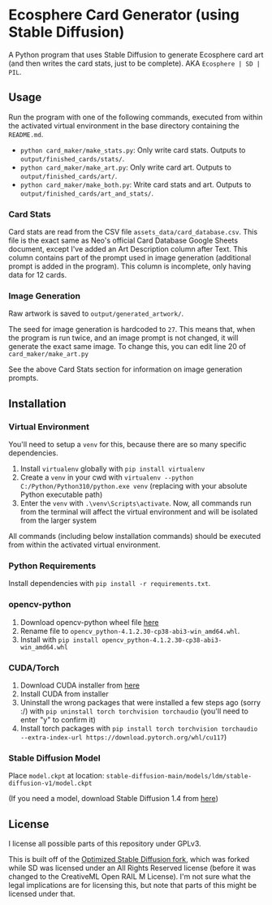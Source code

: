 # Ecosphere Card Generator (using Stable Diffusion)

A Python program that uses Stable Diffusion to generate Ecosphere card art (and then writes the card stats, just to be
complete). AKA `Ecosphere | SD | PIL`.

## Usage

Run the program with one of the following commands, executed from within the activated virtual environment in the base
directory containing the `README.md`.

- `python card_maker/make_stats.py`: Only write card stats. Outputs to `output/finished_cards/stats/`.
- `python card_maker/make_art.py`: Only write card art. Outputs to `output/finished_cards/art/`.
- `python card_maker/make_both.py`: Write card stats and art. Outputs to `output/finished_cards/art_and_stats/`.

### Card Stats

Card stats are read from the CSV file `assets_data/card_database.csv`. This file is the exact same as Neo's official
Card Database Google Sheets document, except I've added an Art Description column after Text. This column contains part
of the prompt used in image generation (additional prompt is added in the program). This column is incomplete, only
having data for 12 cards.

### Image Generation

Raw artwork is saved to `output/generated_artwork/`.

The seed for image generation is hardcoded to `27`. This means that, when the program is run twice, and an image prompt
is not changed, it will generate the exact same image. To change this, you can edit line 20 of `card_maker/make_art.py`

See the above Card Stats section for information on image generation prompts.

## Installation

### Virtual Environment

You'll need to setup a `venv` for this, because there are so many specific dependencies.

1. Install `virtualenv` globally with `pip install virtualenv`
2. Create a `venv` in your cwd with `virtualenv --python C:/Python/Python310/python.exe venv` (replacing with your
   absolute Python executable path)
3. Enter the `venv` with `.\venv\Scripts\activate`. Now, all commands run from the terminal will affect the virtual
   environment and will be isolated from the larger system

All commands (including below installation commands) should be executed from within the activated virtual environment.

### Python Requirements

Install dependencies with `pip install -r requirements.txt`.

### opencv-python

1. Download opencv-python wheel
   file [here](https://files.pythonhosted.org/packages/70/98/b7143877dc53467deea6ba74f9161794db5f23698a6dbded5a9718f89d9c/opencv_python-4.1.2.30-cp38-cp38-win_amd64.whl)
2. Rename file to `opencv_python-4.1.2.30-cp38-abi3-win_amd64.whl`.
3. Install with `pip install opencv_python-4.1.2.30-cp38-abi3-win_amd64.whl`

### CUDA/Torch

1. Download CUDA installer
   from [here](https://developer.nvidia.com/cuda-11-7-0-download-archive?target_os=Windows&target_arch=x86_64&target_version=11&target_type=exe_local)
2. Install CUDA from installer
3. Uninstall the wrong packages that were installed a few steps ago (sorry :/)
   with `pip uninstall torch torchvision torchaudio` (you'll need to enter "y" to confirm it)
3. Install torch packages
   with `pip install torch torchvision torchaudio --extra-index-url https://download.pytorch.org/whl/cu117`)

### Stable Diffusion Model

Place `model.ckpt` at location: `stable-diffusion-main/models/ldm/stable-diffusion-v1/model.ckpt`

(If you need a model, download Stable Diffusion 1.4
from [here](https://huggingface.co/CompVis/stable-diffusion-v-1-4-original/resolve/main/sd-v1-4.ckpt))

## License

I license all possible parts of this repository under GPLv3.

This is built off of the [Optimized Stable Diffusion fork](https://github.com/basujindal/stable-diffusion/), which was
forked while SD was licensed under an All Rights Reserved license (before it was changed to the CreativeML Open RAIL M
License). I'm not sure what the legal implications are for licensing this, but note that parts of this might be licensed
under that.